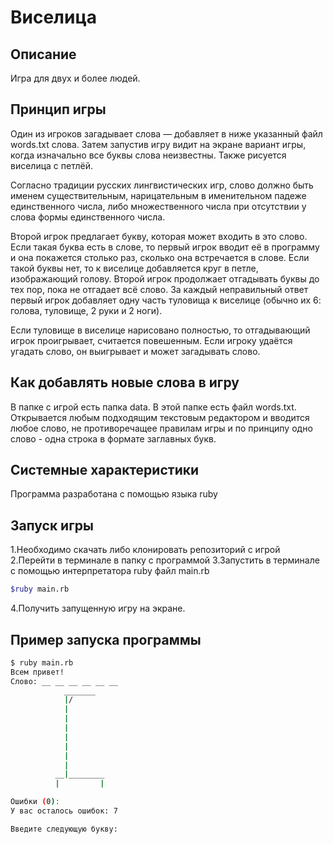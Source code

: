 # Виселица

## Описание

Игра для двух и более людей.

## Принцип игры

Один из игроков загадывает слова — добавляет в ниже указанный файл words.txt слова. Затем запустив игру видит на экране вариант игры, когда изначально все буквы слова неизвестны. Также рисуется виселица с петлёй.

Согласно традиции русских лингвистических игр, слово должно быть именем существительным, нарицательным в именительном падеже единственного числа, либо множественного числа при отсутствии у слова формы единственного числа.

Второй игрок предлагает букву, которая может входить в это слово. Если такая буква есть в слове, то первый игрок вводит её в программу и она покажется столько раз, сколько она встречается в слове. Если такой буквы нет, то к виселице добавляется круг в петле, изображающий голову. Второй игрок продолжает отгадывать буквы до тех пор, пока не отгадает всё слово. За каждый неправильный ответ первый игрок добавляет одну часть туловища к виселице (обычно их 6: голова, туловище, 2 руки и 2 ноги).

Если туловище в виселице нарисовано полностью, то отгадывающий игрок проигрывает, считается повешенным. Если игроку удаётся угадать слово, он выигрывает и может загадывать слово.

## Как добавлять новые слова в игру

В папке с игрой есть папка data. В этой папке есть файл words.txt. Открывается любым подходящим текстовым редактором и вводится любое слово, не противоречащее правилам игры и по принципу одно слово - одна строка в формате заглавных букв.

## Системные характеристики

Программа разработана с помощью языка ruby

## Запуск игры

1.Необходимо скачать либо клонировать репозиторий с игрой
2.Перейти в терминале в папку с программой
3.Запустить в терминале с помощью интерпретатора ruby файл main.rb

```bash
$ruby main.rb
```

4.Получить запущенную игру на экране.

## Пример запуска программы

```bash
$ ruby main.rb
Всем привет!
Слово: __ __ __ __ __ __
            _______
            |/
            |
            |
            |
            |
            |
            |
            |
          __|________
          |         |

Ошибки (0):
У вас осталось ошибок: 7

Введите следующую букву:
```
